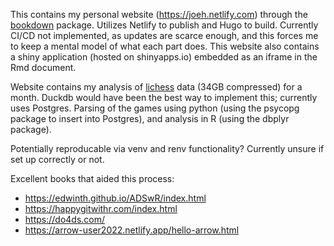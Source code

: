 This contains my personal website (https://joeh.netlify.com) through the [bookdown](https://bookdown.org/) package. Utilizes Netlify to publish and Hugo to build. Currently CI/CD not implemented, as updates are scarce enough, and this forces me to keep a mental model of what each part does. This website also contains a shiny application (hosted on shinyapps.io) embedded as an iframe in the Rmd document.

Website contains my analysis of [lichess](https://database.lichess.org/) data (34GB compressed) for a month. Duckdb would have been the best way to implement this; currently uses Postgres. Parsing of the games using python (using the psycopg package to insert into Postgres), and analysis in R (using the dbplyr package).

Potentially reproducable via venv and renv functionality? Currently unsure if set up correctly or not.

Excellent books that aided this process:
- https://edwinth.github.io/ADSwR/index.html
- https://happygitwithr.com/index.html
- https://do4ds.com/
- https://arrow-user2022.netlify.app/hello-arrow.html
